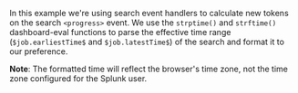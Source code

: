 In this example we're using search event handlers to calculate new tokens on the search `<progress>` event. We use the `strptime()` and `strftime()` dashboard-eval functions to parse the effective time range (`$job.earliestTime$` and `$job.latestTime$`) of the search and format it to our preference.

**Note**: The formatted time will reflect the browser's time zone, not the time zone configured for the Splunk user.